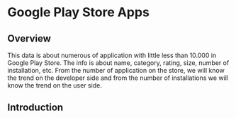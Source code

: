 # Google Play Store Apps

## Overview
This data is about numerous of application with little less than 10.000 in Google Play Store. The info is about name, category, rating, size, number of installation, etc. From the number of application on the store, we will know the trend on the developer side and from the number of installations we will know the trend on the user side.

## Introduction
